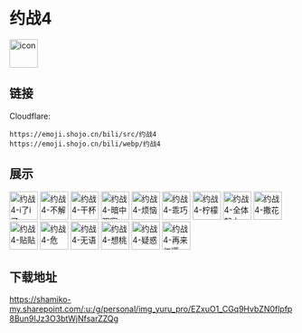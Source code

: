 # 约战4
<img src="https://emoji.shojo.cn/bili/src/约战4/icon.png" width="50" height="50" alt="icon">

## 链接
Cloudflare:
```
https://emoji.shojo.cn/bili/src/约战4
https://emoji.shojo.cn/bili/webp/约战4
```
## 展示
<img src="https://emoji.shojo.cn/bili/src/约战4/约战4-i了i了.png" width="50" height="50" alt="约战4-i了i了">
<img src="https://emoji.shojo.cn/bili/src/约战4/约战4-不解.png" width="50" height="50" alt="约战4-不解">
<img src="https://emoji.shojo.cn/bili/src/约战4/约战4-干杯.png" width="50" height="50" alt="约战4-干杯">
<img src="https://emoji.shojo.cn/bili/src/约战4/约战4-暗中观察.png" width="50" height="50" alt="约战4-暗中观察">
<img src="https://emoji.shojo.cn/bili/src/约战4/约战4-烦恼.png" width="50" height="50" alt="约战4-烦恼">
<img src="https://emoji.shojo.cn/bili/src/约战4/约战4-乖巧.png" width="50" height="50" alt="约战4-乖巧">
<img src="https://emoji.shojo.cn/bili/src/约战4/约战4-柠檬.png" width="50" height="50" alt="约战4-柠檬">
<img src="https://emoji.shojo.cn/bili/src/约战4/约战4-全体起立.png" width="50" height="50" alt="约战4-全体起立">
<img src="https://emoji.shojo.cn/bili/src/约战4/约战4-撒花.png" width="50" height="50" alt="约战4-撒花">
<img src="https://emoji.shojo.cn/bili/src/约战4/约战4-贴贴.png" width="50" height="50" alt="约战4-贴贴">
<img src="https://emoji.shojo.cn/bili/src/约战4/约战4-危.png" width="50" height="50" alt="约战4-危">
<img src="https://emoji.shojo.cn/bili/src/约战4/约战4-无语.png" width="50" height="50" alt="约战4-无语">
<img src="https://emoji.shojo.cn/bili/src/约战4/约战4-想桃.png" width="50" height="50" alt="约战4-想桃">
<img src="https://emoji.shojo.cn/bili/src/约战4/约战4-疑惑.png" width="50" height="50" alt="约战4-疑惑">
<img src="https://emoji.shojo.cn/bili/src/约战4/约战4-再来亿遍.png" width="50" height="50" alt="约战4-再来亿遍">

## 下载地址

https://shamiko-my.sharepoint.com/:u:/g/personal/img_yuru_pro/EZxuO1_CGq9HvbZN0flpfp8Bun9IJz3O3btWjNfsarZZQg